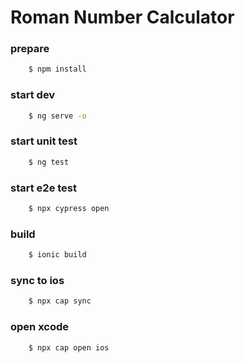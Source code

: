 Roman Number Calculator
=======================

### prepare
```sh
    $ npm install
```

### start dev
```sh
    $ ng serve -o
```

### start unit test
```sh
    $ ng test
```

### start e2e test
```sh
    $ npx cypress open
```

### build
```sh
    $ ionic build
```

### sync to ios
```sh
    $ npx cap sync
```

### open xcode
```sh
    $ npx cap open ios
```